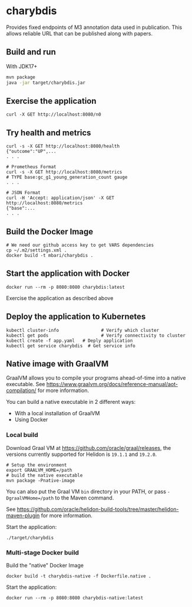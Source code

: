 # charybdis

Provides fixed endpoints of M3 annotation data used in publication. This allows reliable URL that can be published along with papers.


## Build and run

With JDK17+
```bash
mvn package
java -jar target/charybdis.jar
```

## Exercise the application

```
curl -X GET http://localhost:8080/n0
```

## Try health and metrics

```
curl -s -X GET http://localhost:8080/health
{"outcome":"UP",...
. . .

# Prometheus Format
curl -s -X GET http://localhost:8080/metrics
# TYPE base:gc_g1_young_generation_count gauge
. . .

# JSON Format
curl -H 'Accept: application/json' -X GET http://localhost:8080/metrics
{"base":...
. . .

```

## Build the Docker Image

```
# We need our github access key to get VARS dependencies
cp ~/.m2/settings.xml . 
docker build -t mbari/charybdis .
```

## Start the application with Docker

```
docker run --rm -p 8080:8080 charybdis:latest
```

Exercise the application as described above

## Deploy the application to Kubernetes

```
kubectl cluster-info                # Verify which cluster
kubectl get pods                    # Verify connectivity to cluster
kubectl create -f app.yaml   # Deply application
kubectl get service charybdis  # Get service info
```

## Native image with GraalVM

GraalVM allows you to compile your programs ahead-of-time into a native
 executable. See https://www.graalvm.org/docs/reference-manual/aot-compilation/
 for more information.

You can build a native executable in 2 different ways:
* With a local installation of GraalVM
* Using Docker

### Local build

Download Graal VM at https://github.com/oracle/graal/releases, the versions
 currently supported for Helidon is `19.1.1` and `19.2.0`.

```
# Setup the environment
export GRAALVM_HOME=/path
# build the native executable
mvn package -Pnative-image
```

You can also put the Graal VM `bin` directory in your PATH, or pass
 `-DgraalVMHome=/path` to the Maven command.

See https://github.com/oracle/helidon-build-tools/tree/master/helidon-maven-plugin
 for more information.

Start the application:

```
./target/charybdis
```

### Multi-stage Docker build

Build the "native" Docker Image

```
docker build -t charybdis-native -f Dockerfile.native .
```

Start the application:

```
docker run --rm -p 8080:8080 charybdis-native:latest
```